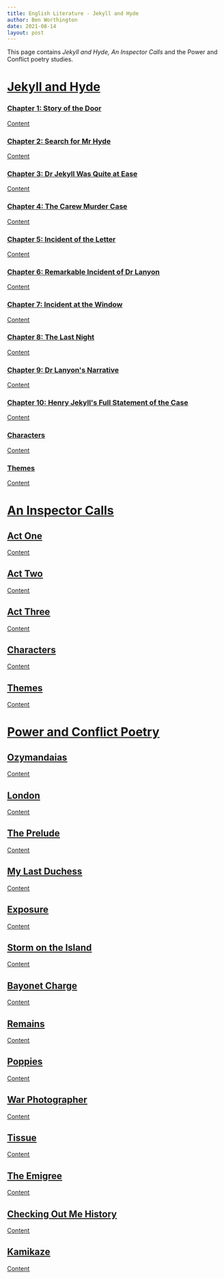 ```yaml
---
title: English Literature - Jekyll and Hyde
author: Ben Worthington
date: 2021-08-14
layout: post
---
```


This page contains *Jekyll and Hyde, An Inspector Calls* and the Power and Conflict poetry studies.

# <u>Jekyll and Hyde<u>

### Chapter 1: Story of the Door

Content

### Chapter 2: Search for Mr Hyde

Content

### Chapter 3: Dr Jekyll Was Quite at Ease

Content

### Chapter 4: The Carew Murder Case

Content

### Chapter 5: Incident of the Letter

Content

### Chapter 6: Remarkable Incident of Dr Lanyon

Content

### Chapter 7: Incident at the Window

Content

### Chapter 8: The Last Night

Content

### Chapter 9: Dr Lanyon's Narrative

Content

### Chapter 10: Henry Jekyll's Full Statement of the Case

Content

### Characters

Content

### Themes

Content

# <u>An Inspector Calls<u>

## Act One

Content

## Act Two

Content

## Act Three

Content

## Characters

Content

## Themes

Content

# <u>Power and Conflict Poetry<u>

## Ozymandaias

Content

## London

Content

## The Prelude

Content

## My Last Duchess

Content

## Exposure

Content

## Storm on the Island

Content

## Bayonet Charge

Content

## Remains

Content

## Poppies

Content

## War Photographer

Content

## Tissue

Content

## The Emigree

Content

## Checking Out Me History

Content

## Kamikaze

Content